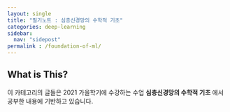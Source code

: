 ```yaml
---
layout: single
title: "필기노트 : 심층신경망의 수학적 기초"
categories: deep-learning
sidebar:
  nav: "sidepost"
permalink : /foundation-of-ml/
---
```


## What is This?
이 카테고리의 글들은 2021 가을학기에 수강하는 수업 **심층신경망의 수학적 기초** 에서 공부한 내용에 기반하고 있습니다.